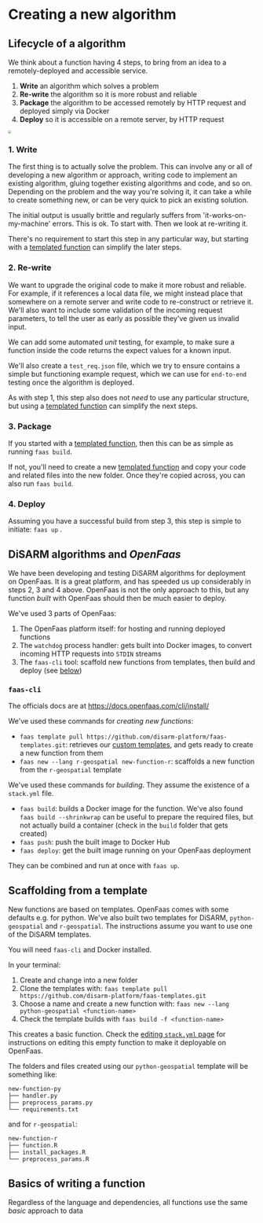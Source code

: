 # Creating a new algorithm

## Lifecycle of a algorithm

We think about a function having 4 steps, to bring from an idea to a remotely-deployed and accessible service.

1. **Write** an algorithm which solves a problem
2. **Re-write** the algorithm so it is more robust and reliable
3. **Package** the algorithm to be accessed remotely by HTTP request and deployed simply via Docker
4. **Deploy** so it is accessible on a remote server, by HTTP request

<img src="/Users/jonathan/Dv-DiSARM/docs/api-docs/creating-and-deploying-functions/3 steps.png" style="zoom:38%;" />

### 1. Write

The first thing is to actually solve the problem. This can involve any or all of developing a new algorithm or approach, writing code to implement an existing algorithm, gluing together existing algorithms and code, and so on. Depending on the problem and the way you're solving it, it can take a while to create something new, or can be very quick to pick an existing solution.

The initial output is usually brittle and regularly suffers from 'it-works-on-my-machine' errors. This is ok. To start with. Then we look at re-writing it.

There's no requirement to start this step in any particular way, but starting with a [templated function]() can simplify the later steps.

### 2. Re-write

We want to upgrade the original code to make it more robust and reliable. For example, if it references a local data file, we might instead place that somewhere on a remote server and write code to re-construct or retrieve it. We'll also want to include some validation of the incoming request parameters, to tell the user as early as possible they've given us invalid input.

We can add some automated _unit_ testing, for example, to make sure a function inside the code returns the expect values for a known input.

We'll also create a `test_req.json` file, which we try to ensure contains a simple but functioning example request, which we can use for `end-to-end` testing once the algorithm is deployed.

As with step 1, this step also does not _need_ to use any particular structure, but using a [templated function]() can simplify the next steps.

### 3. Package

If you started with a [templated function](), then this can be as simple as running `faas build`.

If not, you'll need to create a new [templated function]() and copy your code and related files into the new folder. Once they're copied across, you can also run `faas build`.

### 4. Deploy

Assuming you have a successful build from step 3, this step is simple to initiate: `faas up` .

## DiSARM algorithms and *OpenFaas*

We have been developing and testing DiSARM algorithms for deployment on OpenFaas. It is a great platform, and has speeded us up considerably in steps 2, 3 and 4 above. OpenFaas is not the only approach to this, but any function _built_ with OpenFaas should then be much easier to deploy.

We've used 3 parts of OpenFaas:

1. The OpenFaas platform itself: for hosting and running deployed functions
2. The `watchdog` process handler: gets built into Docker images, to convert incoming HTTP requests into `STDIN` streams 
3. The `faas-cli` tool: scaffold new functions from templates, then build and deploy (see [below](#faas-cli))

### `faas-cli`

The officials docs are at https://docs.openfaas.com/cli/install/

We've used these commands for *creating new functions*:

- `faas template pull https://github.com/disarm-platform/faas-templates.git`: retrieves our [custom templates](#scaffolding-from-a-template), and gets ready to create a new function from them
- `faas new --lang r-geospatial new-function-r`: scaffolds a new function from the `r-geospatial` template

We've used these commands for *building*. They assume the existence of a `stack.yml` file.

- `faas build`: builds a Docker image for the function. We've also found `faas build --shrinkwrap` can be useful to prepare the required files, but not actually build a container (check in the `build` folder that gets created)
- `faas push`: push the built image to Docker Hub
- `faas deploy`: get the built image running on your OpenFaas deployment

They can be combined and run at once with `faas up`.

## Scaffolding from a template

New functions are based on templates. OpenFaas comes with some defaults e.g. for python. We've also built two templates for DiSARM, `python-geospatial` and `r-geospatial`. The instructions assume you want to use one of the DiSARM templates.

You will need `faas-cli` and Docker installed.

In your terminal:

1. Create and change into a new folder
2. Clone the templates with: `faas template pull https://github.com/disarm-platform/faas-templates.git`
3. Choose a name and create a new function with: `faas new --lang python-geospatial <function-name>`
4. Check the template builds with `faas build -f <function-name>`

This creates a basic function. Check the [editing `stack.yml` page](api-docs/creating-and-deploying-functions/editing-stack-yml.md) for instructions on editing this empty function to make it deployable on OpenFaas.

The folders and files created using our `python-geospatial` template will be something like: 

```
new-function-py
├── handler.py
├── preprocess_params.py
└── requirements.txt
```

and for `r-geospatial`:

```
new-function-r
├── function.R
├── install_packages.R
└── preprocess_params.R
```

## Basics of writing a function

Regardless of the language and dependencies, all functions use the same *basic* approach to data
